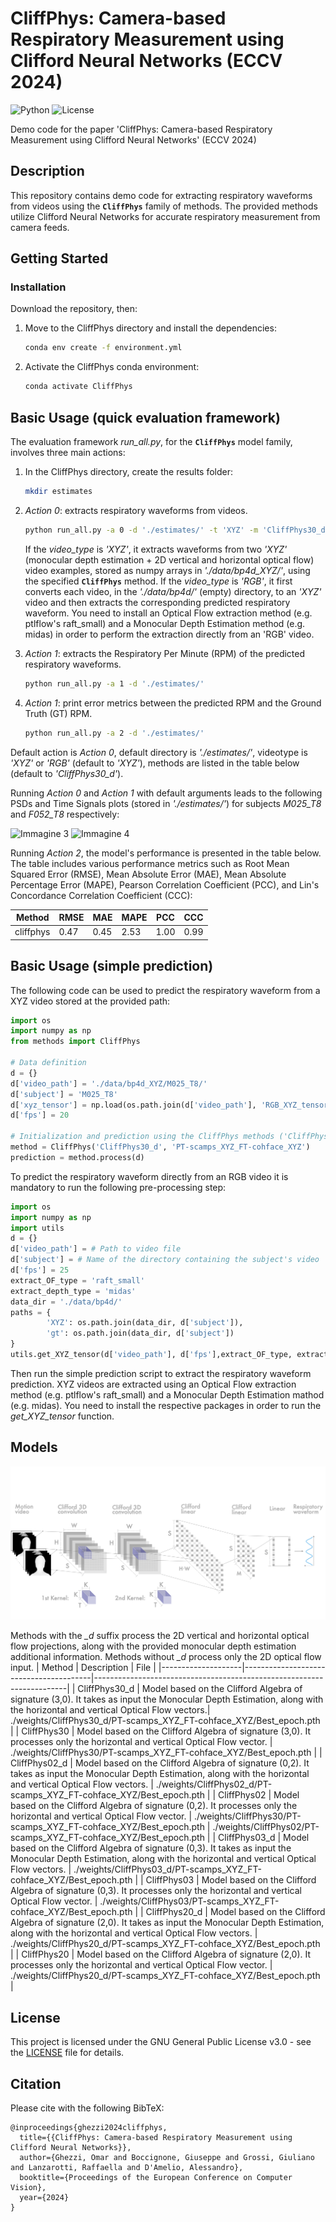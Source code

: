 # CliffPhys: Camera-based Respiratory Measurement using Clifford Neural Networks (ECCV 2024)

![Python](https://img.shields.io/badge/python-3-blue.svg)
![License](https://img.shields.io/badge/License-GNU%20GPL%20v3-orange.svg)

Demo code for the paper 'CliffPhys: Camera-based Respiratory Measurement using Clifford Neural Networks' (ECCV 2024)

## Description
This repository contains demo code for extracting respiratory waveforms from videos using the **`CliffPhys`** family of methods. The provided methods utilize Clifford Neural Networks for accurate respiratory measurement from camera feeds.

<!-- ![Immagine 1](./img/Motion_data.png)
 ![Immagine 2](./img/PreProcessing_Testing.png) -->

## Getting Started

### Installation
Download the repository, then:
   
1. Move to the CliffPhys directory and install the dependencies:
   ```sh
   conda env create -f environment.yml

2. Activate the CliffPhys conda environment:
   ```sh
   conda activate CliffPhys

## Basic Usage (quick evaluation framework)
The evaluation framework *run_all.py*, for the **`CliffPhys`** model family, involves three main actions:
1. In the CliffPhys directory, create the results folder:
   ```sh
   mkdir estimates
   ```
2. *Action 0*: extracts respiratory waveforms from videos.
   ```sh
   python run_all.py -a 0 -d './estimates/' -t 'XYZ' -m 'CliffPhys30_d'
   ```

   If the *video_type* is *'XYZ'*, it extracts waveforms from two *'XYZ'* (monocular depth estimation + 2D vertical and horizontal optical flow) video examples, stored as numpy arrays in *'./data/bp4d_XYZ/'*, using the specified **`CliffPhys`** method. If the *video_type* is *'RGB'*, it first converts each video, in the *'./data/bp4d/'* (empty) directory, to an *'XYZ'* video and then extracts the corresponding predicted respiratory waveform. You need to install an Optical Flow extraction method (e.g. ptlflow's raft_small) and a Monocular Depth Estimation method (e.g. midas) in order to perform the extraction directly from an 'RGB' video.

3. *Action 1*: extracts the Respiratory Per Minute (RPM) of the predicted respiratory waveforms.
   ```sh
   python run_all.py -a 1 -d './estimates/' 

4. *Action 1*: print error metrics between the predicted RPM and the Ground Truth (GT) RPM.
   ```sh
   python run_all.py -a 2 -d './estimates/'

Default action is *Action 0*, default directory is *'./estimates/'*, videotype is *'XYZ'* or *'RGB'* (default to *'XYZ'*), methods are listed in the table below (default to *'CliffPhys30_d'*).

Running *Action 0* and *Action 1* with default arguments leads to the following PSDs and Time Signals plots (stored in *'./estimates/'*) for subjects *M025_T8* and *F052_T8* respectively:

![Immagine 3](./img/psd_sbj_bp4d_XYZ_M025_T8.pkl.png)
![Immagine 4](./img/psd_sbj_bp4d_XYZ_F052_T8.pkl.png)

Running *Action 2*, the model's performance is presented in the table below. The table includes various performance metrics such as Root Mean Squared Error (RMSE), Mean Absolute Error (MAE), Mean Absolute Percentage Error (MAPE), Pearson Correlation Coefficient (PCC), and Lin's Concordance Correlation Coefficient (CCC):


|   Method  | RMSE | MAE  | MAPE | PCC | CCC  |
|-----------|------|------|------|-----|------|
| cliffphys | 0.47 | 0.45 | 2.53 | 1.00| 0.99 |

## Basic Usage (simple prediction)
The following code can be used to predict the respiratory waveform from a XYZ video stored at the provided path:
```python
import os
import numpy as np
from methods import CliffPhys

# Data definition
d = {}
d['video_path'] = './data/bp4d_XYZ/M025_T8/'
d['subject'] = 'M025_T8'
d['xyz_tensor'] = np.load(os.path.join(d['video_path'], 'RGB_XYZ_tensor.npy'))
d['fps'] = 20

# Initialization and prediction using the CliffPhys methods ('CliffPhys30_d' model with training choice 'PT-scamps_XYZ_FT-cohface_XYZ')
method = CliffPhys('CliffPhys30_d', 'PT-scamps_XYZ_FT-cohface_XYZ')
prediction = method.process(d)
```

To predict the respiratory waveform directly from an RGB video it is mandatory to run the following pre-processing step:
```python
import os
import numpy as np
import utils
d = {}
d['video_path'] = # Path to video file
d['subject'] = # Name of the directory containing the subject's video
d['fps'] = 25
extract_OF_type = 'raft_small'
extract_depth_type = 'midas'
data_dir = './data/bp4d/'
paths = {
		'XYZ': os.path.join(data_dir, d['subject']),
		'gt': os.path.join(data_dir, d['subject'])
}
utils.get_XYZ_tensor(d['video_path'], d['fps'],extract_OF_type, extract_depth_type, paths)
```
Then run the simple prediction script to extract the respiratory waveform prediction. XYZ videos are extracted using an Optical Flow extraction method (e.g. ptlflow's raft_small) and a Monocular Depth Estimation mathod (e.g. midas). You need to install the respective packages in order to run the *get_XYZ_tensor* function.


## Models

![Immagine method](./img/Model_architecture.png)

Methods with the *_d* suffix process the 2D vertical and horizontal optical flow projections, along with the provided monocular depth estimation additional information. Methods without *_d* process only the 2D optical flow input.
| Method             | Description                            | File                                                                  |
|--------------------|----------------------------------------|-----------------------------------------------------------------------|
| CliffPhys30_d      | Model based on the Clifford Algebra of signature (3,0). It takes as input the Monocular Depth Estimation, along with the horizontal and vertical Optical Flow vectors.| ./weights/CliffPhys30_d/PT-scamps_XYZ_FT-cohface_XYZ/Best_epoch.pth   |
| CliffPhys30        | Model based on the Clifford Algebra of signature (3,0). It processes only the horizontal and vertical Optical Flow vector. | ./weights/CliffPhys30/PT-scamps_XYZ_FT-cohface_XYZ/Best_epoch.pth     |
| CliffPhys02_d      | Model based on the Clifford Algebra of signature (0,2). It takes as input the Monocular Depth Estimation, along with the horizontal and vertical Optical Flow vectors.              | ./weights/CliffPhys02_d/PT-scamps_XYZ_FT-cohface_XYZ/Best_epoch.pth   |
| CliffPhys02        | Model based on the Clifford Algebra of signature (0,2). It processes only the horizontal and vertical Optical Flow vector. | ./weights/CliffPhys30/PT-scamps_XYZ_FT-cohface_XYZ/Best_epoch.pth              | ./weights/CliffPhys02/PT-scamps_XYZ_FT-cohface_XYZ/Best_epoch.pth     |
| CliffPhys03_d      | Model based on the Clifford Algebra of signature (0,3). It takes as input the Monocular Depth Estimation, along with the horizontal and vertical Optical Flow vectors.         | ./weights/CliffPhys03_d/PT-scamps_XYZ_FT-cohface_XYZ/Best_epoch.pth   |
| CliffPhys03        | Model based on the Clifford Algebra of signature (0,3). It processes only the horizontal and vertical Optical Flow vector.             | ./weights/CliffPhys03/PT-scamps_XYZ_FT-cohface_XYZ/Best_epoch.pth     |
| CliffPhys20_d      | Model based on the Clifford Algebra of signature (2,0). It takes as input the Monocular Depth Estimation, along with the horizontal and vertical Optical Flow vectors.            | ./weights/CliffPhys20_d/PT-scamps_XYZ_FT-cohface_XYZ/Best_epoch.pth   |
| CliffPhys20        | Model based on the Clifford Algebra of signature (2,0). It processes only the horizontal and vertical Optical Flow vector.               | ./weights/CliffPhys20_d/PT-scamps_XYZ_FT-cohface_XYZ/Best_epoch.pth   |

## License
This project is licensed under the GNU General Public License v3.0 - see the [LICENSE](LICENSE) file for details.

## Citation

Please cite with the following BibTeX:
```
@inproceedings{ghezzi2024cliffphys,
  title={{CliffPhys: Camera-based Respiratory Measurement using Clifford Neural Networks}},
  author={Ghezzi, Omar and Boccignone, Giuseppe and Grossi, Giuliano and Lanzarotti, Raffaella and D'Amelio, Alessandro},
  booktitle={Proceedings of the European Conference on Computer Vision},
  year={2024}
}
```

